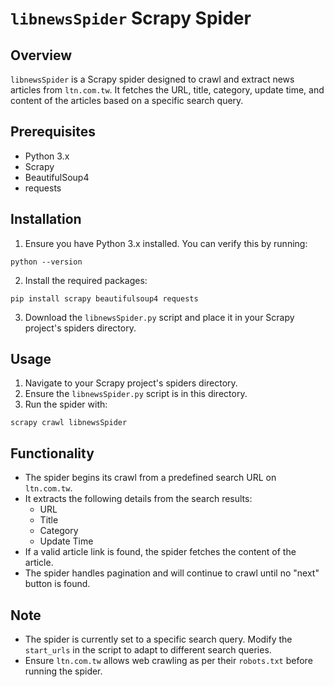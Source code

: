 
# `libnewsSpider` Scrapy Spider

## Overview

`libnewsSpider` is a Scrapy spider designed to crawl and extract news articles from `ltn.com.tw`. It fetches the URL, title, category, update time, and content of the articles based on a specific search query.

## Prerequisites

- Python 3.x
- Scrapy
- BeautifulSoup4
- requests

## Installation

1. Ensure you have Python 3.x installed. You can verify this by running:
```shell
python --version
```

2. Install the required packages:
```shell
pip install scrapy beautifulsoup4 requests
```

3. Download the `libnewsSpider.py` script and place it in your Scrapy project's spiders directory.

## Usage

1. Navigate to your Scrapy project's spiders directory.
2. Ensure the `libnewsSpider.py` script is in this directory.
3. Run the spider with:
```shell
scrapy crawl libnewsSpider
```

## Functionality

- The spider begins its crawl from a predefined search URL on `ltn.com.tw`.
- It extracts the following details from the search results:
  - URL
  - Title
  - Category
  - Update Time
- If a valid article link is found, the spider fetches the content of the article.
- The spider handles pagination and will continue to crawl until no "next" button is found.

## Note

- The spider is currently set to a specific search query. Modify the `start_urls` in the script to adapt to different search queries.
- Ensure `ltn.com.tw` allows web crawling as per their `robots.txt` before running the spider.

